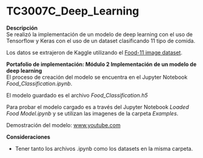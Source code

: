 # TC3007C_Deep_Learning

**Descripción**  
Se realizó la implementación de un modelo de deep learning con el uso de Tensorflow y Keras con el uso de un dataset clasificando 11 tipo de comida.  

Los datos se extrajeron de Kaggle utilizando el [Food-11 image dataset](https://www.kaggle.com/datasets/trolukovich/food11-image-dataset).

**Portafolio de implementación: Módulo 2 Implementación de un modelo de deep learning**  
El proceso de creación del modelo se encuentra en el Jupyter Notebook *Food_Classification.ipynb*.  

El modelo guardado es el archivo *Food_Classification.h5*  

Para probar el modelo cargado es a través del Jupyter Notebook *Loaded Food Model.ipynb* y se utilizan las imagenes de la carpeta *Examples*.  

Demostración del modelo: www.youtube.com

**Consideraciones**
* Tener tanto los archivos .ipynb como los datasets en la misma carpeta.
